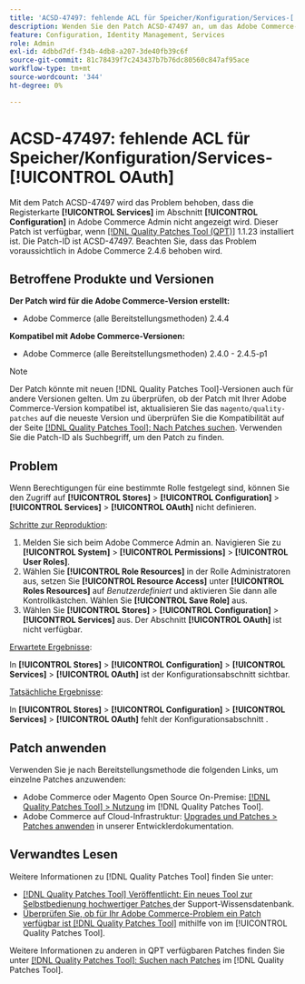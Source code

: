 ```yaml
---
title: 'ACSD-47497: fehlende ACL für Speicher/Konfiguration/Services-[!UICONTROL OAuth]'
description: Wenden Sie den Patch ACSD-47497 an, um das Adobe Commerce-Problem zu beheben, wenn Berechtigungen für eine bestimmte Rolle festgelegt sind und Sie keinen Zugriff auf den Konfigurationsabschnitt definieren können.
feature: Configuration, Identity Management, Services
role: Admin
exl-id: 4dbbd7df-f34b-4db8-a207-3de40fb39c6f
source-git-commit: 81c78439f7c243437b7b76dc80560c847af95ace
workflow-type: tm+mt
source-wordcount: '344'
ht-degree: 0%

---
```


# ACSD-47497: fehlende ACL für Speicher/Konfiguration/Services-[!UICONTROL OAuth]

Mit dem Patch ACSD-47497 wird das Problem behoben, dass die Registerkarte **[!UICONTROL Services]** im Abschnitt **[!UICONTROL Configuration]** in Adobe Commerce Admin nicht angezeigt wird. Dieser Patch ist verfügbar, wenn [[!DNL Quality Patches Tool (QPT)]](https://experienceleague.adobe.com/en/docs/commerce-knowledge-base/kb/announcements/commerce-announcements/magento-quality-patches-released-new-tool-to-self-serve-quality-patches) 1.1.23 installiert ist. Die Patch-ID ist ACSD-47497. Beachten Sie, dass das Problem voraussichtlich in Adobe Commerce 2.4.6 behoben wird.

## Betroffene Produkte und Versionen

**Der Patch wird für die Adobe Commerce-Version erstellt:**
* Adobe Commerce (alle Bereitstellungsmethoden) 2.4.4

**Kompatibel mit Adobe Commerce-Versionen:**
* Adobe Commerce (alle Bereitstellungsmethoden) 2.4.0 - 2.4.5-p1

>[!NOTE]
>
>Der Patch könnte mit neuen [!DNL Quality Patches Tool]-Versionen auch für andere Versionen gelten. Um zu überprüfen, ob der Patch mit Ihrer Adobe Commerce-Version kompatibel ist, aktualisieren Sie das `magento/quality-patches` auf die neueste Version und überprüfen Sie die Kompatibilität auf der Seite [[!DNL Quality Patches Tool]: Nach Patches suchen](https://experienceleague.adobe.com/tools/commerce-quality-patches/index.html). Verwenden Sie die Patch-ID als Suchbegriff, um den Patch zu finden.

## Problem

Wenn Berechtigungen für eine bestimmte Rolle festgelegt sind, können Sie den Zugriff auf **[!UICONTROL Stores]** > **[!UICONTROL Configuration]** > **[!UICONTROL Services]** > **[!UICONTROL OAuth]** nicht definieren.

<u>Schritte zur Reproduktion</u>:

1. Melden Sie sich beim Adobe Commerce Admin an. Navigieren Sie zu **[!UICONTROL System]** > **[!UICONTROL Permissions]** > **[!UICONTROL User Roles]**.
1. Wählen Sie **[!UICONTROL Role Resources]** in der Rolle Administratoren aus, setzen Sie **[!UICONTROL Resource Access]** unter **[!UICONTROL Roles Resources]** auf _Benutzerdefiniert_ und aktivieren Sie dann alle Kontrollkästchen. Wählen Sie **[!UICONTROL Save Role]** aus.
1. Wählen Sie **[!UICONTROL Stores]** > **[!UICONTROL Configuration]** > **[!UICONTROL Services]** aus. Der Abschnitt **[!UICONTROL OAuth]** ist nicht verfügbar.

<u>Erwartete Ergebnisse</u>:

In **[!UICONTROL Stores]** > **[!UICONTROL Configuration]** > **[!UICONTROL Services]** > **[!UICONTROL OAuth]** ist der Konfigurationsabschnitt sichtbar.

<u>Tatsächliche Ergebnisse</u>:

In **[!UICONTROL Stores]** > **[!UICONTROL Configuration]** > **[!UICONTROL Services]** > **[!UICONTROL OAuth]** fehlt der Konfigurationsabschnitt .

## Patch anwenden

Verwenden Sie je nach Bereitstellungsmethode die folgenden Links, um einzelne Patches anzuwenden:

* Adobe Commerce oder Magento Open Source On-Premise: [[!DNL Quality Patches Tool] > Nutzung](/help/tools/quality-patches-tool/usage.md) im [!DNL Quality Patches Tool].
* Adobe Commerce auf Cloud-Infrastruktur: [Upgrades und Patches > Patches anwenden](https://experienceleague.adobe.com/docs/commerce-cloud-service/user-guide/develop/upgrade/apply-patches.html) in unserer Entwicklerdokumentation.

## Verwandtes Lesen

Weitere Informationen zu [!DNL Quality Patches Tool] finden Sie unter:

* [[!DNL Quality Patches Tool] Veröffentlicht: Ein neues Tool zur Selbstbedienung hochwertiger Patches ](https://experienceleague.adobe.com/en/docs/commerce-knowledge-base/kb/announcements/commerce-announcements/magento-quality-patches-released-new-tool-to-self-serve-quality-patches) der Support-Wissensdatenbank.
* [Überprüfen Sie, ob für Ihr Adobe Commerce-Problem ein Patch verfügbar ist [!DNL Quality Patches Tool]](/help/tools/quality-patches-tool/patches-available-in-qpt/check-patch-for-magento-issue-with-magento-quality-patches.md) mithilfe von im [!UICONTROL Quality Patches Tool].


Weitere Informationen zu anderen in QPT verfügbaren Patches finden Sie unter [[!DNL Quality Patches Tool]: Suchen nach Patches](https://experienceleague.adobe.com/tools/commerce-quality-patches/index.html) im [!DNL Quality Patches Tool].

